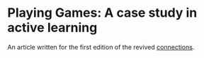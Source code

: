 # Playing Games: A case study in active learning

An article written for the first edition of the revived
[connections](https://journals.gre.ac.uk/index.php/msor/about/).
